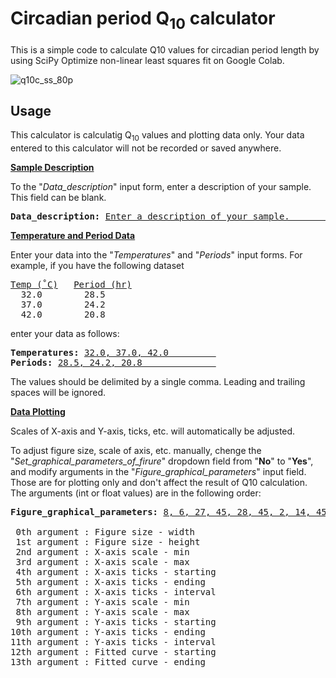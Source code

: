 # Circadian period Q<sub>10</sub> calculator
This is a simple code to calculate Q10 values for circadian period length by using SciPy Optimize non-linear least squares fit on Google Colab.

![q10c_ss_80p](https://user-images.githubusercontent.com/101025597/157003902-737a4096-d741-494e-b4b9-74103bb56a45.png)

## Usage

This calculator is calculatig Q<sub>10</sub> values and plotting data only. Your data entered to this calculator will not be recorded or saved anywhere.

<b><ins>Sample Description</ins></b>

To the "<i>Data_description</i>" input form, enter a description of your sample. This field can be blank.

<pre><b>Data_description:</b> <ins>Enter a description of your sample.         </ins></pre>

<b><ins>Temperature and Period Data</ins></b>

Enter your data into the "<i>Temperatures</i>" and "<i>Periods</i>" input forms.
For example, if you have the following dataset

<pre><ins>Temp (˚C)</ins>   <ins>Period (hr)</ins>
  32.0        28.5
  37.0        24.2
  42.0        20.8</pre>
enter your data as follows:
<pre><b>Temperatures:</b> <ins>32.0, 37.0, 42.0         </ins>
<b>Periods:</b> <ins>28.5, 24.2, 20.8              </ins></pre>
The values should be delimited by a single comma. Leading and trailing spaces will be ignored.

<b><ins>Data Plotting</ins></b>

Scales of X-axis and Y-axis, ticks, etc. will automatically be adjusted.

To adjust figure size, scale of axis, etc. manually, chenge the "<i>Set_graphical_parameters_of_firure</i>" dropdown field from "<b>No</b>" to "<b>Yes</b>", and modify arguments in the "<i>Figure_graphical_parameters</i>" input field. Those are for plotting only and don't affect the result of Q10 calculation. The arguments (int or float values) are in the following order:
<pre><b>Figure_graphical_parameters:</b> <ins>8, 6, 27, 45, 28, 45, 2, 14, 45, 14, 45, 2, 28, 43     </ins>

 0th argument : Figure size - width
 1st argument : Figure size - height
 2nd argument : X-axis scale - min
 3rd argument : X-axis scale - max
 4th argument : X-axis ticks - starting
 5th argument : X-axis ticks - ending
 6th argument : X-axis ticks - interval
 7th argument : Y-axis scale - min
 8th argument : Y-axis scale - max
 9th argument : Y-axis ticks - starting
10th argument : Y-axis ticks - ending
11th argument : Y-axis ticks - interval
12th argument : Fitted curve - starting
13th argument : Fitted curve - ending</pre>
